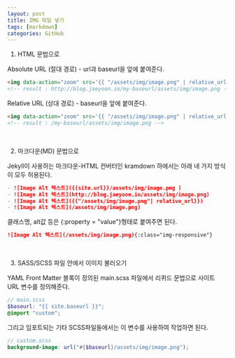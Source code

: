 ```yaml
---
layout: post
title: IMG 파일 넣기
tags: [markdown]
categories: GitHub
---
```



1. HTML 문법으로

Absolute URL (절대 경로) - url과 baseurl을 앞에 붙여준다.
```html
<img data-action="zoom" src='{{ "/assets/img/image.png" | relative_url }}' alt='absolute'>
<!-- result : http://blog.jaeyoon.io/my-baseurl/assets/img/image.png -->
```
Relative URL (상대 경로) - baseurl을 앞에 붙여준다.
```html
<img data-action="zoom" src='{{ "/assets/img/image.png" | relative_url }}' alt='relative'>
<!-- result : /my-baseurl/assets/img/image.png -->
```

<br>

2. 마크다운(MD) 문법으로

Jekyll이 사용하는 마크다운-HTML 컨버터인 kramdown 하에서는 아래 네 가지 방식이 모두 허용된다.
```markdown
- ![Image Alt 텍스트]({{site.url}}/assets/img/image.png )
- ![Image Alt 텍스트](http://blog.jaeyoon.io/assets/img/image.png)
- ![Image Alt 텍스트]({{"/assets/img/image.png"| relative_url}})
- ![Image Alt 텍스트](/assets/img/image.png)
```
클래스명, alt값 등은 {:property = "value"}형태로 붙여주면 된다.
```markdown
![Image Alt 텍스트](/assets/img/image.png){:class="img-responsive"}
```

<br>

3. SASS/SCSS 파일 안에서 이미지 불러오기

YAML Front Matter 블록이 정의된 main.scss 파일에서 리퀴드 문법으로 사이트 URL 변수를 정의해준다.
```scss
// main.scss
$baseurl: "{{ site.baseurl }}";
@import "custom";
```
그리고 임포트되는 기타 SCSS파일들에서는 이 변수를 사용하여 작업하면 된다.
```scss
// custom.scss
background-image: url("#{$baseurl}/assets/img/image.png");
```
